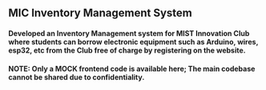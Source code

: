 ## MIC Inventory Management System 

#### Developed an Inventory Management system for MIST Innovation Club where students can borrow electronic equipment such as Arduino, wires, esp32, etc from the Club free of charge by registering on the website.

#### NOTE: Only a MOCK frontend code is available here; The main codebase cannot be shared due to confidentiality.
